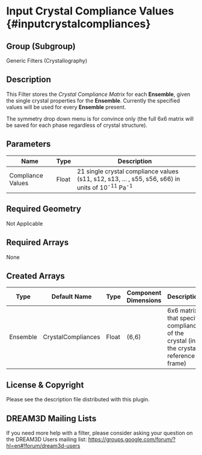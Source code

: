 Input Crystal Compliance Values {#inputcrystalcompliances}
=============

## Group (Subgroup) ##
Generic Filters (Crystallography)

## Description ##
This Filter stores the _Crystal Compliance Matrix_ for each **Ensemble**, given the single crystal properties for the **Ensemble**. Currently the specified values will be used for every **Ensemble** present.

The symmetry drop down menu is for convince only (the full 6x6 matrix will be saved for each phase regardless of crystal structure).

## Parameters ##
| Name             | Type | Description |
|------------------|------|---------|
| Compliance Values | Float | 21 single crystal compliance values (s11, s12, s13, ... , s55, s56, s66) in units of 10<sup>-11</sup> Pa<sup>-1</sup> |

## Required Geometry ##
Not Applicable

## Required Arrays ##
None

## Created Arrays ##
| Type | Default Name | Type | Component Dimensions | Description |
|------|--------------|-------------|---------|-----|
| Ensemble | CrystalCompliances | Float | (6,6) | 6x6 matrix that specify compliance of the crystal (in the crystal reference frame) |

## License & Copyright ##

Please see the description file distributed with this plugin.

## DREAM3D Mailing Lists ##

If you need more help with a filter, please consider asking your question on the DREAM3D Users mailing list:
https://groups.google.com/forum/?hl=en#!forum/dream3d-users



